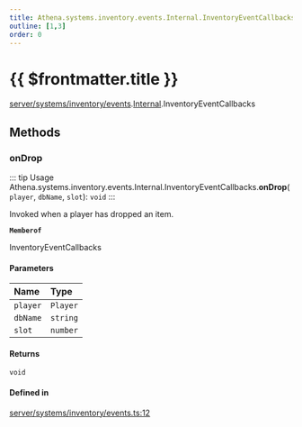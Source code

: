```yaml
---
title: Athena.systems.inventory.events.Internal.InventoryEventCallbacks
outline: [1,3]
order: 0
---
```


# {{ $frontmatter.title }}


[server/systems/inventory/events](../modules/server_systems_inventory_events.md).[Internal](../modules/server_systems_inventory_events_Internal.md).InventoryEventCallbacks

## Methods

### onDrop

::: tip Usage
Athena.systems.inventory.events.Internal.InventoryEventCallbacks.**onDrop**(`player`, `dbName`, `slot`): `void`
:::

Invoked when a player has dropped an item.

**`Memberof`**

InventoryEventCallbacks

#### Parameters

| Name | Type |
| :------ | :------ |
| `player` | `Player` |
| `dbName` | `string` |
| `slot` | `number` |

#### Returns

`void`

#### Defined in

[server/systems/inventory/events.ts:12](https://github.com/Stuyk/altv-athena/blob/d9b1cbb/src/core/server/systems/inventory/events.ts#L12)
